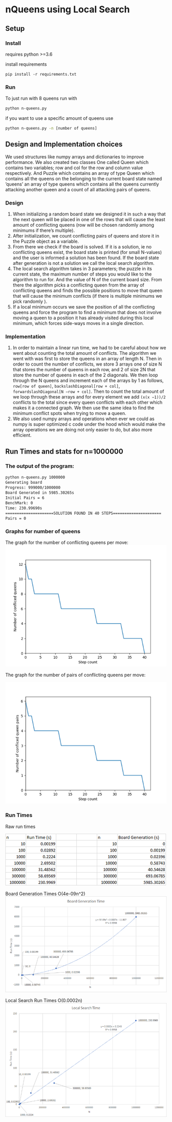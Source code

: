 # nQueens using Local Search

## Setup

### Install
requires python >=3.6

install requirements
```
pip install -r requirements.txt
```

### Run

To just run with 8 queens run with
```bash
python n-queens.py
```

if you want to use a specific amount of queens use
```bash
python n-queens.py -n [number of queens]
```

## Design and Implementation choices

We used structures like numpy arrays and dictionaries to improve performance. We also created two classes
One called Queen which contains two variables; row and col for the row and column value respectively. And
Puzzle which contains an array of type Queen which contains all the queens on the belonging to the current
board state named ’queens’ an array of type queens which contains all the queens currently attacking another
queen and a count of all attacking pairs of queens.

### Design
1. When initializing a random board state we designed it in such a way that the next queen will be placed in
one of the rows that will cause the least amount of conflicting queens (row will be chosen randomly among
minimums if there’s multiple).
2. After initialization, we count conflicting pairs of queens and store it in the Puzzle object as a variable.
3. From there we check if the board is solved. If it is a solution, ie no conflicting queens exist, the board
state is printed (for small N-values) and the user is informed a solution has been found. If the board state
after generation is not a solution we call the local search algorithm.
4. The local search algorithm takes in 3 parameters; the puzzle in its current state, the maximum number of
steps you would like to the algorithm to run for. And the value of N of the current board size. From there
the algorithm picks a conflicting queen from the array of conflicting queens and finds the possible positions
to move that queen that will cause the minimum conflicts (if there is multiple minimums we pick randomly ).
5. If a local minimum occurs we save the position of all the conflicting queens and force the program
to find a minimum that does not involve moving a queen to a position it has already visited during this local
minimum, which forces side-ways moves in a single direction.

### Implementation
1. In order to maintain a linear run time, we had to be careful about how we went about counting
the total amount of conflicts. The algorithm we went with was first to store the queens in an array of
length N. Then in order to count the number of conflicts, we store 3 arrays one of size N that stores
the number of queens in each row, and 2 of size 2N that store the number of queens in each of the
2 diagonals. We then loop through the N queens and increment each of the arrays by 1 as follows,
`row[row of queen]`, `backslashDiagonal[row + col]`, `forwardslashDiagonal[N −row + col]`. Then to count
the total amount of we loop through these arrays and for every element we add `(x(x −1))/2` conflicts to the
total since every queen conflicts with each other which makes it a connected graph. We then use the same
idea to find the minimum conflict spots when trying to move a queen.
2. We also used numpy arrays and operations when ever we could as numpy is super optimized c code
under the hood which would make the array operations we are doing not only easier to do, but also more
efficient.

## Run Times and stats for n=1000000

### The output of the program:
```
python n-queens.py 1000000
Generating board
Progress: 999000/1000000
Board Generated in 5985.30265s
Initial Pairs = 6
BenchMark: 0
Time: 230.99690s
=====================SOLUTION FOUND IN 40 STEPS=====================
Pairs = 0
```

### Graphs for number of queens

The graph for the number of conflicting queens per move:
![conflictingQueens](./docs/n-queens-conflict-count-plot-1000000.png)

The graph for the number of pairs of conflicting queens per move:

![conflictingQueenPairs](./docs/n-queens-conflict-pair-count-plot-1000000.png)

### Run Times

Raw run times

![RunTimesChart](./docs/RunTimesChart.png)

Board Generation Times O(4e-09n^2)
![boardGenerationTimePlot](./docs/boardGenerationTimePlot.png)

Local Search Run Times O(0.0002n)
![localSearchTimePlot](./docs/localSearchTimePlot.png)
